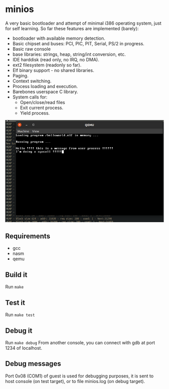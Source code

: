 # minios
A very basic bootloader and attempt of minimal i386 operating system, just for self learning.
So far these features are implemented (barely):
* bootloader with available memory detection.
* Basic chipset and buses: PCI, PIC, PIT, Serial, PS/2 in progress.
* Basic raw console
* base libraries: strings, heap, string/int conversion, etc.
* IDE harddisk (read only, no IRQ, no DMA).
* ext2 filesystem (readonly so far).
* Elf binary support - no shared libraries.
* Paging.
* Context switching.
* Process loading and execution.
* Barebones userspace C library.
* System calls for:
  * Open/close/read files
  * Exit current process.
  * Yield process.

![screenshot](screenshot.png)

## Requirements
* gcc
* nasm
* qemu

## Build it
Run ```make```

## Test it
Run ```make test```

## Debug it
Run ```make debug```
From another console, you can connect with gdb at port 1234 of localhost.

## Debug messages
Port 0x08 (COM1) of guest is used for debugging purposes, it is sent to host console (on test target), or to file minios.log (on debug target).
